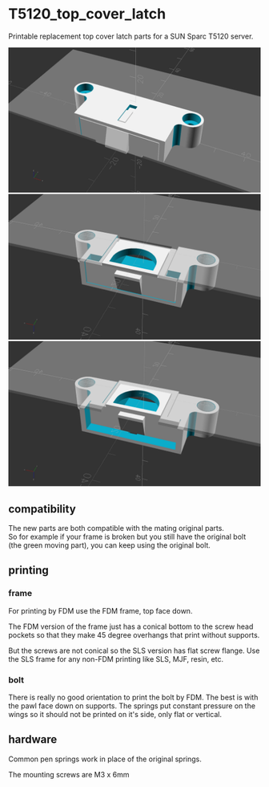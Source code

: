 # T5120_top_cover_latch

Printable replacement top cover latch parts for a SUN Sparc T5120 server.

![](T5120_top_cover_latch.png)  
![](T5120_top_cover_latch_relaxed.png)  
![](T5120_top_cover_latch_compressed.png)

## compatibility
The new parts are both compatible with the mating original parts.  
So for example if your frame is broken but you still have the original bolt (the green moving part), you can keep using the original bolt.

## printing

### frame
For printing by FDM use the FDM frame, top face down.

The FDM version of the frame just has a conical bottom to the screw head pockets so that they make 45 degree overhangs that print without supports.  

But the screws are not conical so the SLS version has flat screw flange.
Use the SLS frame for any non-FDM printing like SLS, MJF, resin, etc.

### bolt
There is really no good orientation to print the bolt by FDM. The best is with the pawl face down on supports.
The springs put constant pressure on the wings so it should not be printed on it's side, only flat or vertical.

## hardware
Common pen springs work in place of the original springs.

The mounting screws are M3 x 6mm
